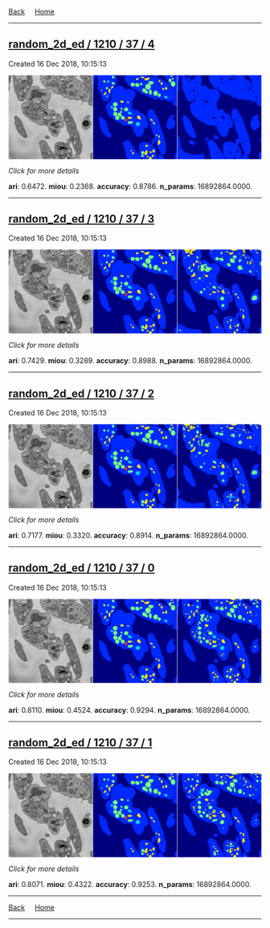 
[Back](..)&nbsp;&nbsp;&nbsp;&nbsp;&nbsp;[Home](https://leapmanlab.github.io/snapshots)

---

<div class="summary"><a href="4"><h2>random_2d_ed / 1210 / 37 / 4</h2></a><p>Created 16 Dec 2018, 10:15:13
</p><a href="4"><img src="4/media/summary.png" align="center"></a><p>
<i>Click for more details</i>
</p></div>

**ari**: 0.6472. **miou**: 0.2368. **accuracy**: 0.8786. **n_params**: 16892864.0000. 

---

<div class="summary"><a href="3"><h2>random_2d_ed / 1210 / 37 / 3</h2></a><p>Created 16 Dec 2018, 10:15:13
</p><a href="3"><img src="3/media/summary.png" align="center"></a><p>
<i>Click for more details</i>
</p></div>

**ari**: 0.7429. **miou**: 0.3289. **accuracy**: 0.8988. **n_params**: 16892864.0000. 

---

<div class="summary"><a href="2"><h2>random_2d_ed / 1210 / 37 / 2</h2></a><p>Created 16 Dec 2018, 10:15:13
</p><a href="2"><img src="2/media/summary.png" align="center"></a><p>
<i>Click for more details</i>
</p></div>

**ari**: 0.7177. **miou**: 0.3320. **accuracy**: 0.8914. **n_params**: 16892864.0000. 

---

<div class="summary"><a href="0"><h2>random_2d_ed / 1210 / 37 / 0</h2></a><p>Created 16 Dec 2018, 10:15:13
</p><a href="0"><img src="0/media/summary.png" align="center"></a><p>
<i>Click for more details</i>
</p></div>

**ari**: 0.8110. **miou**: 0.4524. **accuracy**: 0.9294. **n_params**: 16892864.0000. 

---

<div class="summary"><a href="1"><h2>random_2d_ed / 1210 / 37 / 1</h2></a><p>Created 16 Dec 2018, 10:15:13
</p><a href="1"><img src="1/media/summary.png" align="center"></a><p>
<i>Click for more details</i>
</p></div>

**ari**: 0.8071. **miou**: 0.4322. **accuracy**: 0.9253. **n_params**: 16892864.0000. 

---

[Back](..)&nbsp;&nbsp;&nbsp;&nbsp;&nbsp;[Home](https://leapmanlab.github.io/snapshots)

---